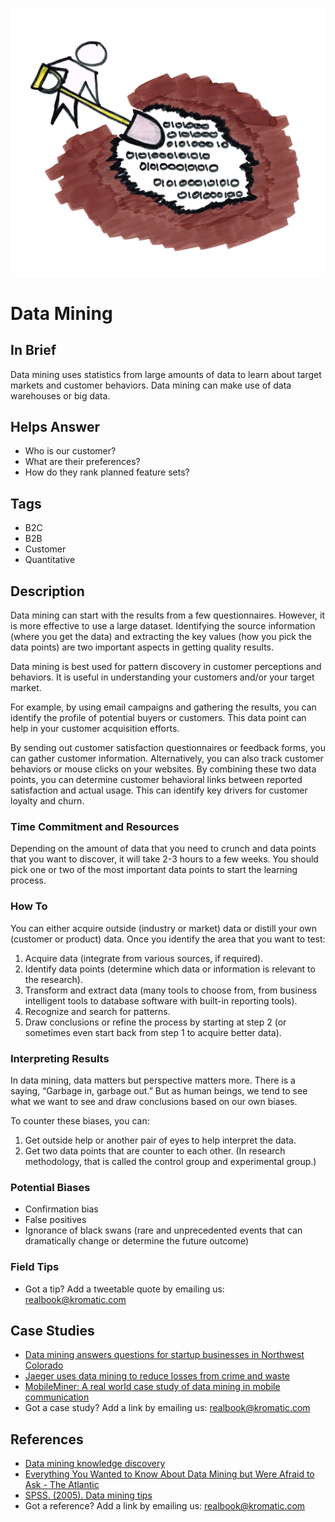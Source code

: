 ![](/assets/illustration-data-mining-shovel-dig-hole-color.png)
# Data Mining

## In Brief
Data mining uses statistics from large amounts of data to learn about target markets and customer behaviors. Data mining can make use of data warehouses or big data.

## Helps Answer
- Who is our customer?
- What are their preferences?
- How do they rank planned feature sets?

## Tags
- B2C
- B2B
- Customer
- Quantitative

## Description
Data mining can start with the results from a few questionnaires. However, it is more effective to use a large dataset. Identifying the source information (where you get the data) and extracting the key values (how you pick the data points) are two important aspects in getting quality results. 

Data mining is best used for pattern discovery in customer perceptions and behaviors. It is useful in understanding your customers and/or your target market. 

For example, by using email campaigns and gathering the results, you can identify the profile of potential buyers or customers. This data point can help in your customer acquisition efforts.

By sending out customer satisfaction questionnaires or feedback forms, you can gather customer information. Alternatively, you can also track customer behaviors or mouse clicks on your websites. By combining these two data points, you can determine customer behavioral links between reported satisfaction and actual usage. This can identify key drivers for customer loyalty and churn. 

### Time Commitment and Resources 
Depending on the amount of data that you need to crunch and data points that you want to discover, it will take 2-3 hours to a few weeks. You should pick one or two of the most important data points to start the learning process.

### How To
You can either acquire outside (industry or market) data or distill your own (customer or product) data. Once you identify the area that you want to test:

1. Acquire data (integrate from various sources, if required).
2. Identify data points (determine which data or information is relevant to the research).
3. Transform and extract data (many tools to choose from, from business intelligent tools to database software with built-in reporting tools).
4. Recognize and search for patterns.
5. Draw conclusions or refine the process by starting at step 2 (or sometimes even start back from step 1 to acquire better data).

### Interpreting Results
In data mining, data matters but perspective matters more. There is a saying, “Garbage in, garbage out.” But as human beings, we tend to see what we want to see and draw conclusions based on our own biases.  

To counter these biases, you can:
1. Get outside help or another pair of eyes to help interpret the data.
2. Get two data points that are counter to each other. (In research methodology, that is called the control group and experimental group.)

### Potential Biases
- Confirmation bias
- False positives
- Ignorance of black swans (rare and unprecedented events that can dramatically change or determine the future outcome)

### Field Tips
- Got a tip? Add a tweetable quote by emailing us: [realbook@kromatic.com](mailto:realbook@kromatic.com)

## Case Studies
* [Data mining answers questions for startup businesses in Northwest Colorado](http://www.steamboattoday.com/news/2013/may/11/data-mining-answers-questions-start-businesses-nor/) 
* [Jaeger uses data mining to reduce losses from crime and waste](http://www.computerweekly.com/feature/Case-study-Jaeger-uses-data-mining-to-reduce-losses-from-crime-and-waste)
* [MobileMiner: A real world case study of data mining in mobile communication ](http://www.cs.cornell.edu/~bishan/papers/sigmod09-bishanyang.pdf)
* Got a case study? Add a link by emailing us: [realbook@kromatic.com](mailto:realbook@kromatic.com)


## References

* [Data mining knowledge discovery](http://www.tutorialspoint.com/data_mining/dm_knowledge_discovery.htm)
* [Everything You Wanted to Know About Data Mining but Were Afraid to Ask - The Atlantic](https://www.theatlantic.com/technology/archive/2012/04/everything-you-wanted-to-know-about-data-mining-but-were-afraid-to-ask/255388/)
* [SPSS. (2005). Data mining tips](http://www.spss.ch/upload/1124797262_DMtipsBooklet)
* Got a reference? Add a link by emailing us: [realbook@kromatic.com](realbook@kromatic.com)


